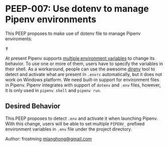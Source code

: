 # PEEP-007: Use dotenv to manage Pipenv environments

This PEEP proposes to make use of dotenv file to manage Pipenv enviroments.

☤

At present Pipenv supports [multiple environment variables][1] to change its behavior.
To use one or more of them, users have to specify the variables in their shell. As a workaround,
people can use the awesome [direnv][2] tool to detect and activate what are present in `.envrc`
automatically, but it does not work on Windows platform. We need built-in support for environment
files in Pipenv. Pipenv integrates with support of `dotenv` and `.env` files, however,
it is only used in `pipenv shell` and `pipenv run`.

[1]: https://pipenv.readthedocs.io/en/latest/advanced/#configuration-with-environment-variables
[2]: https://direnv.net/

## Desired Behavior

This PEEP proposes to detect `.env` and activate it when launching Pipenv. With this change, users
will be able to set multiple `PIPENV_` prefixed environment variables in `.env` file under the
project directory.


Author: frostming <mianghong@gmail.com>
